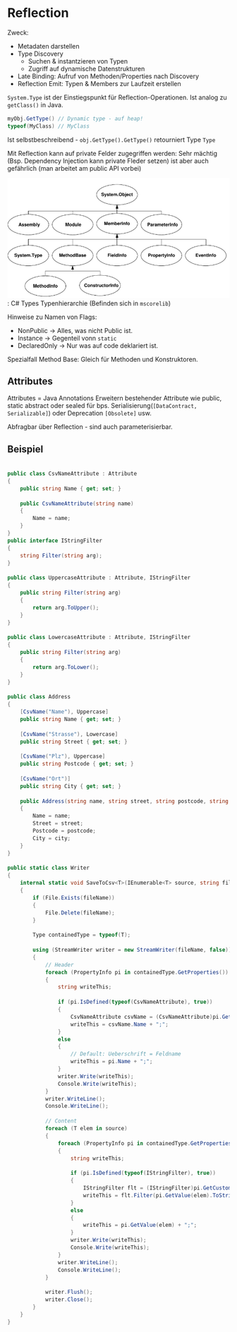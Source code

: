 # Reflection

Zweck:

* Metadaten darstellen
* Type Discovery
    * Suchen & instantzieren von Typen
    * Zugriff auf dynamische Datenstrukturen
* Late Binding: Aufruf von Methoden/Properties nach Discovery
* Reflection Emit: Typen & Members zur Laufzeit erstellen

`System.Type` ist der Einstiegspunkt für Reflection-Operationen. Ist analog zu `getClass()` in Java.

```csharp
myObj.GetType() // Dynamic type - auf heap!
typeof(MyClass) // MyClass
```

Ist selbstbeschreibend - `obj.GetType().GetType()` retourniert Type `Type`

Mit Reflection kann auf private Felder zugegriffen werden: Sehr mächtig (Bsp. Dependency Injection kann private Fleder setzen) ist aber auch gefährlich (man arbeitet am public API vorbei)

![](images/reflection_type_hierarchy.png)
: C# Types Typenhierarchie (Befinden sich in `mscorelib`)


Hinweise zu Namen von Flags:

* NonPublic → Alles, was nicht Public ist.
* Instance → Gegenteil vonn `static`
* DeclaredOnly -> Nur was auf code deklariert ist.


Spezialfall Method Base: Gleich für Methoden und Konstruktoren.

## Attributes
Attributes = Java Annotations
Erweitern bestehender Attribute wie public, static abstract oder sealed für bps. Serialisierung(`[DataContract, Serializable]`) oder Deprecation `[Obsolete]` usw.

Abfragbar über Reflection - sind auch parameterisierbar.

## Beispiel
```csharp

public class CsvNameAttribute : Attribute
{
    public string Name { get; set; }

    public CsvNameAttribute(string name)
    {
        Name = name;
    }
}
public interface IStringFilter
{
    string Filter(string arg);
}

public class UppercaseAttribute : Attribute, IStringFilter
{
    public string Filter(string arg)
    {
        return arg.ToUpper();
    }
}

public class LowercaseAttribute : Attribute, IStringFilter
{
    public string Filter(string arg)
    {
        return arg.ToLower();
    }
}

public class Address
{
    [CsvName("Name"), Uppercase]
    public string Name { get; set; }

    [CsvName("Strasse"), Lowercase]
    public string Street { get; set; }

    [CsvName("Plz"), Uppercase]
    public string Postcode { get; set; }

    [CsvName("Ort")]
    public string City { get; set; }

    public Address(string name, string street, string postcode, string city)
    {
        Name = name;
        Street = street;
        Postcode = postcode;
        City = city;
    }
}

public static class Writer
{
    internal static void SaveToCsv<T>(IEnumerable<T> source, string fileName)
    {
        if (File.Exists(fileName))
        {
            File.Delete(fileName);
        }

        Type containedType = typeof(T);

        using (StreamWriter writer = new StreamWriter(fileName, false))
        {
            // Header
            foreach (PropertyInfo pi in containedType.GetProperties())
            {
                string writeThis;

                if (pi.IsDefined(typeof(CsvNameAttribute), true))
                {
                    CsvNameAttribute csvName = (CsvNameAttribute)pi.GetCustomAttributes(typeof(CsvNameAttribute), true)[0];
                    writeThis = csvName.Name + ";";
                }
                else
                {
                    // Default: Ueberschrift = Feldname
                    writeThis = pi.Name + ";";
                }
                writer.Write(writeThis);
                Console.Write(writeThis);
            }
            writer.WriteLine();
            Console.WriteLine();

            // Content
            foreach (T elem in source)
            {
                foreach (PropertyInfo pi in containedType.GetProperties())
                {
                    string writeThis;

                    if (pi.IsDefined(typeof(IStringFilter), true))
                    {
                        IStringFilter flt = (IStringFilter)pi.GetCustomAttributes(typeof(IStringFilter), true)[0];
                        writeThis = flt.Filter(pi.GetValue(elem).ToString()) + ";";
                    }
                    else
                    {
                        writeThis = pi.GetValue(elem) + ";";
                    }
                    writer.Write(writeThis);
                    Console.Write(writeThis);
                }
                writer.WriteLine();
                Console.WriteLine();
            }

            writer.Flush();
            writer.Close();
        }
    }
}
```
